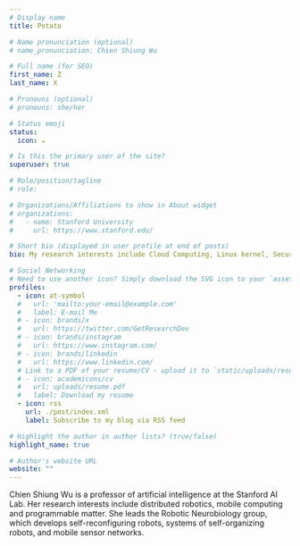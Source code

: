 ```yaml
---
# Display name
title: Potato

# Name pronunciation (optional)
# name_pronunciation: Chien Shiung Wu

# Full name (for SEO)
first_name: Z
last_name: X

# Pronouns (optional)
# pronouns: she/her

# Status emoji
status:
  icon: ☕️

# Is this the primary user of the site?
superuser: true

# Role/position/tagline
# role: 

# Organizations/Affiliations to show in About widget
# organizations:
#   - name: Stanford University
#     url: https://www.stanford.edu/

# Short bio (displayed in user profile at end of posts)
bio: My research interests include Cloud Computing, Linux kernel, Security, AI.

# Social Networking
# Need to use another icon? Simply download the SVG icon to your `assets/media/icons/` folder.
profiles:
  - icon: at-symbol
  #   url: 'mailto:your-email@example.com'
  #   label: E-mail Me
  # - icon: brands/x
  #   url: https://twitter.com/GetResearchDev
  # - icon: brands/instagram
  #   url: https://www.instagram.com/
  # - icon: brands/linkedin
  #   url: https://www.linkedin.com/
  # Link to a PDF of your resume/CV - upload it to `static/uploads/resume.pdf`
  # - icon: academicons/cv
  #   url: uploads/resume.pdf
  #   label: Download my resume
  - icon: rss
    url: ./post/index.xml
    label: Subscribe to my blog via RSS feed

# Highlight the author in author lists? (true/false)
highlight_name: true

# Author's website URL
website: ""
---
```


Chien Shiung Wu is a professor of artificial intelligence at the Stanford AI Lab. Her research interests include
distributed robotics, mobile computing and programmable matter. She leads the Robotic Neurobiology group, which develops
self-reconfiguring robots, systems of self-organizing robots, and mobile sensor networks.

